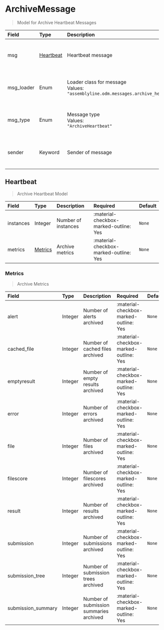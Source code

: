 [comment]: # (AUTOGENERATED MARKDOWN CONTENT. UPDATES TO ODM DOCUMENTATION SHOULD BE DONE THROUGH ASSEMBLYLINE-BASE REPO!)
# ArchiveMessage
> Model for Archive Heartbeat Messages

| Field | Type | Description | Required | Default |
| :--- | :--- | :--- | :--- | :--- |
| msg | [Heartbeat](assemblyline4_docs/odm/messages/archive_heartbeat/#heartbeat) | Heartbeat message | :material-checkbox-marked-outline: Yes | `None` |
| msg_loader | Enum | Loader class for message<br>Values:<br>`"assemblyline.odm.messages.archive_heartbeat.ArchiveMessage"` | :material-checkbox-marked-outline: Yes | `assemblyline.odm.messages.archive_heartbeat.ArchiveMessage` |
| msg_type | Enum | Message type<br>Values:<br>`"ArchiveHeartbeat"` | :material-checkbox-marked-outline: Yes | `ArchiveHeartbeat` |
| sender | Keyword | Sender of message | :material-checkbox-marked-outline: Yes | `None` |


[comment]: # (AUTOGENERATED MARKDOWN CONTENT. UPDATES TO ODM DOCUMENTATION SHOULD BE DONE THROUGH ASSEMBLYLINE-BASE REPO!)
## Heartbeat
> Archive Heartbeat Model

| Field | Type | Description | Required | Default |
| :--- | :--- | :--- | :--- | :--- |
| instances | Integer | Number of instances | :material-checkbox-marked-outline: Yes | `None` |
| metrics | [Metrics](assemblyline4_docs/odm/messages/archive_heartbeat/#metrics) | Archive metrics | :material-checkbox-marked-outline: Yes | `None` |


[comment]: # (AUTOGENERATED MARKDOWN CONTENT. UPDATES TO ODM DOCUMENTATION SHOULD BE DONE THROUGH ASSEMBLYLINE-BASE REPO!)
### Metrics
> Archive Metrics

| Field | Type | Description | Required | Default |
| :--- | :--- | :--- | :--- | :--- |
| alert | Integer | Number of alerts archived | :material-checkbox-marked-outline: Yes | `None` |
| cached_file | Integer | Number of cached files archived | :material-checkbox-marked-outline: Yes | `None` |
| emptyresult | Integer | Number of empty results archived | :material-checkbox-marked-outline: Yes | `None` |
| error | Integer | Number of errors archived | :material-checkbox-marked-outline: Yes | `None` |
| file | Integer | Number of files archived | :material-checkbox-marked-outline: Yes | `None` |
| filescore | Integer | Number of filescores archived | :material-checkbox-marked-outline: Yes | `None` |
| result | Integer | Number of results archived | :material-checkbox-marked-outline: Yes | `None` |
| submission | Integer | Number of submissions archived | :material-checkbox-marked-outline: Yes | `None` |
| submission_tree | Integer | Number of submission trees archived | :material-checkbox-marked-outline: Yes | `None` |
| submission_summary | Integer | Number of submission summaries archived | :material-checkbox-marked-outline: Yes | `None` |


